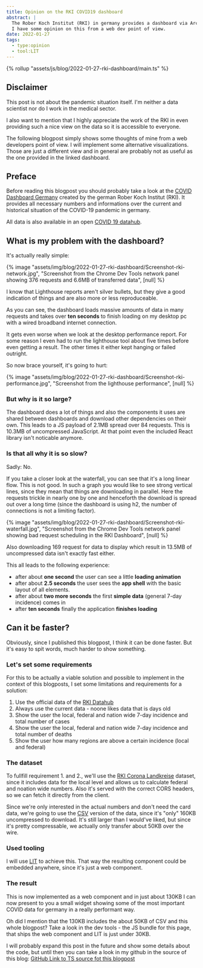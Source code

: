 ```yaml
---
title: Opinion on the RKI COVID19 dashboard
abstract: |
  The Rober Koch Institut (RKI) in germany provides a dashboard via ArcGIS to provide an overview over the current state of COVID in the country.
  I have some opinion on this from a web dev point of view.
date: 2022-01-27
tags:
  - type:opinion
  - tool:LIT
---
```


{% rollup "assets/js/blog/2022-01-27-rki-dashboard/main.ts" %}

<div class="commentBlock">

## Disclaimer

This post is not about the pandemic situation itself. I'm neither a data scientist nor do I work in the medical sector.

I also want to mention that I highly appreciate the work of the RKI in even providing such a nice view on the data so it is accessible to everyone.

The following blogpost simply shows some thoughts of mine from a web developers point of view. I will implement some alternative visualizations. Those are just a different view and in general are probably not as useful as the one provided in the linked dashboard.

</div>

## Preface

Before reading this blogpost you should probably take a look at the [COVID Dashboard Germany](https://experience.arcgis.com/experience/478220a4c454480e823b17327b2bf1d4) created by the german Rober Koch Institut (RKI). It provides all necessary numbers and informations over the current and historical situation of the COVID-19 pandemic in germany.

All data is also available in an open [COVID 19 datahub](https://npgeo-corona-npgeo-de.hub.arcgis.com/search?groupIds=b28109b18022405bb965c602b13e1bbc).

## What is my problem with the dashboard?

It's actually really simple:

{% image "assets/img/blog/2022-01-27-rki-dashboard/Screenshot-rki-network.jpg", "Screenshot from the Chrome Dev Tools network panel showing 376 requests and 6.6MB of transferred data", [null] %}

<aside>

I know that Lighthouse reports aren't silver bullets, but they give a good indication of things and are also more or less reproduceable.

</aside>

As you can see, the dashboard loads massive amounts of data in many requests and takes over **ten seconds** to finish loading on my desktop pc with a wired broadband internet connection.

It gets even worse when we look at the desktop performance report. For some reason I even had to run the lighthouse tool about five times before even getting a result. The other times it either kept hanging or failed outright.

So now brace yourself, it's going to hurt:

{% image "assets/img/blog/2022-01-27-rki-dashboard/Screenshot-rki-performance.jpg", "Screenshot from the lighthouse performance", [null] %}

### But why is it so large?

The dashboard does a lot of things and also the components it uses are shared between dashboards and download other dependencies on their own. This leads to a JS payload of 2.1MB spread over 84 requests. This is 10.3MB of uncompressed JavaScript. At that point even the included React library isn't noticable anymore.

### Is that all why it is so slow?

Sadly: No.

If you take a closer look at the waterfall, you can see that it's a long linear flow. This is not good. In such a graph you would like to see strong vertical lines, since they mean that things are downloading in parallel. Here the requests trickle in nearly one by one and henceforth the download is spread out over a long time (since the dashboard is using h2, the number of connections is not a limiting factor).

{% image "assets/img/blog/2022-01-27-rki-dashboard/Screenshot-rki-waterfall.jpg", "Screenshot from the Chrome Dev Tools network panel showing bad request scheduling in the RKI Dashboard", [null] %}

Also downloading 169 request for data to display which result in 13.5MB of uncompressed data isn't exactly fast either.

This all leads to the following experience:

- after about **one second** the user can see a little **loading animation**
- after about **2.5 seconds** the user sees the **app shell** with the basic layout of all elements.
- after about **two more seconds** the first **simple data** (general 7-day incidence) comes in
- after **ten seconds** finally the application **finishes loading**

## Can it be faster?

Obviously, since I published this blogpost, I think it can be done faster. But it's easy to spit words, much harder to show something.

### Let's set some requirements

For this to be actually a viable solution and possible to implement in the context of this blogposts, I set some limitations and requirements for a solution:

1. Use the official data of the [RKI Datahub](https://npgeo-corona-npgeo-de.hub.arcgis.com/search?groupIds=b28109b18022405bb965c602b13e1bbc)
2. Always use the current data - noone likes data that is days old
3. Show the user the local, federal and nation wide 7-day incidence and total number of cases
4. Show the user the local, federal and nation wide 7-day incidence and total number of deaths
5. Show the user how many regions are above a certain incidence (local and federal)

### The dataset

To fullfill requirement 1. and 2., we'll use the [RKI Corona Landkreise](https://npgeo-corona-npgeo-de.hub.arcgis.com/datasets/917fc37a709542548cc3be077a786c17_0) dataset, since it includes data for the local level and allows us to calculate federal and noation wide numbers. Also it's served with the correct CORS headers, so we can fetch it directly from the client.

Since we're only interested in the actual numbers and don't need the card data, we're going to use the [CSV](https://opendata.arcgis.com/api/v3/datasets/917fc37a709542548cc3be077a786c17_0/downloads/data?format=csv&spatialRefId=4326) version of the data, since it's "only" 160KB uncompressed to download. It's still larger than I would've liked, but since it's pretty compressable, we actually only transfer about 50KB over the wire.

### Used tooling

I will use [LIT](https://lit.dev) to achieve this. That way the resulting component could be embedded anywhere, since it's just a web component.

### The result

<covid-stats></covid-stats>

This is now implemented as a web component and in just about 130KB I can now present to you a small widget showing some of the most important COVID data for germany in a really performant way.

Oh did I mention that the 130KB includes the about 50KB of CSV and this whole blogpost? Take a look in the dev tools - the JS bundle for this page, that ships the web component and LIT is just under 30KB.

I will probably expand this post in the future and show some details about the code, but until then you can take a look in my github in the source of this blog: [GitHub Link to TS source fot this blogpost](https://github.com/Snapstromegon/hoeser.dev/tree/master/assets/js/blog/2022-01-27-rki-dashboard)
